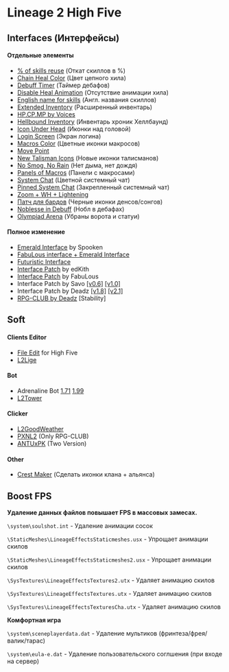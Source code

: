 

# Lineage 2 High Five



## Interfaces (Интерфейсы)

#### Отдельные элементы

- [% of skills reuse](https://yadi.sk/d/PRTNIBkVwm9syA) (Откат скиллов в %)
- [Chain Heal Color](https://yadi.sk/d/6Qnk9QjAm7mqnw) (Цвет цепного хила)
- [Debuff Timer](https://yadi.sk/d/SFJFGotbbBJKHg) (Таймер дебафов)
- [Disable Heal Animation](https://yadi.sk/d/6epI3Bv4kyCV2Q) (Отсутствие анимации хила)
- [English name for skills](https://yadi.sk/d/ctJcb8uPkpO7MQ) (Англ. названия скиллов)
- [Extended Inventory](https://yadi.sk/d/BSRPLFewZ6wE5w) (Расширенный инвентарь)
- [HP.CP.MP by Voices](https://yadi.sk/d/A7tZyxdDuXnCxg)
- [Hellbound Inventory](https://yadi.sk/d/tr0ulaIaQIZwHA) (Инвентарь хроник Хеллбаунд)
- [Icon Under Head](https://yadi.sk/d/u6Rb-MyjdiaaZw) (Иконки над головой)
- [Login Screen](https://yadi.sk/d/3iJ9hFps-D3ZnA) (Экран логина)
- [Macros Color](https://yadi.sk/d/yy1GdfXjqe4r0g) (Цветные иконки макросов)
- [Move Point](https://yadi.sk/d/CWuRfmB0dmlDsg)
- [New Talisman Icons](https://yadi.sk/d/xO0JksHcRS2y8Q) (Новые иконки талисманов)
- [No Smog, No Rain](https://yadi.sk/d/rn9cjMUoIUPI1Q) (Нет дыма, нет дождя) 
- [Panels of Macros](https://yadi.sk/d/O_KubF9OP82hQA) (Панели с макросами)
- [System Chat](https://yadi.sk/d/q_sEh1xebrmv5g) (Цветной системный чат)
- [Pinned System Chat](https://yadi.sk/d/Mcfb3xpoWoryyg) (Закрепленный системный чат)
- [Zoom + WH + Lightening](https://yadi.sk/d/rrdRBvbSS1yAEg)
- [Патч для бардов](https://yadi.sk/d/xFmHi-D2BDSGlQ) (Черные иконки денсов/сонгов)
- [Noblesse in Debuff](https://yadi.sk/d/Y2vXwhwHWnDjsw) (Нобл в дебафах)
- [Olympiad Arena](https://yadi.sk/d/GvUdRFcHdr957g) (Убраны ворота и статуи)

#### Полное изменение

- [Emerald Interface](https://yadi.sk/d/1sIn8aIqppsRgQ) by Spooken
- [FabuLous interface + Emerald Interface](https://yadi.sk/d/8f3VDrR88rFe8A)
- [Futuristic Interface](https://yadi.sk/d/1HVFdjRSJX3v0w)
- [Interface Patch](https://yadi.sk/d/2-LK9VP9KhOdBw) by edKith
- [Interface Patch](https://yadi.sk/d/UgIF33yHAVbNTA) by FabuLous
- Interface Patch by Savo [[v0.6]](https://yadi.sk/d/GUvyXRe3EWkyAA) [[v1.0]](https://yadi.sk/d/610SPPlPu24BiA)
- Interface Patch by Deadz [[v1.8]](https://yadi.sk/d/iqO-N-JRyMSLyA) [[v2.1]](https://yadi.sk/d/bC_qczL2O1D56Q)
- [RPG-CLUB by Deadz](https://yadi.sk/d/qtF-v2bs_iGwnA) [Stability]

## Soft

#### Clients Editor

- [File Edit](https://yadi.sk/d/UH1xUrPZvBtrHA) for High Five
- [L2Lige](https://yadi.sk/d/EEiXMu_rkOcDvg)

#### Bot

- Adrenaline Bot [1.71](https://yadi.sk/d/hwFjh4puRLfHiQ) [1.99](https://yadi.sk/d/aRGQaKPTO86I0Q)
- [L2Tower](https://yadi.sk/d/juDrYMnCLAF35A)

#### Clicker

- [L2GoodWeather](https://yadi.sk/d/_qpPxFvUT76dEg)
- [PXNL2](https://yadi.sk/d/nHYC3uCkm8CfBA) (Only RPG-CLUB)
- [ANTUxPK](https://yadi.sk/d/BlchvoSLgzHbsQ) (Two Version)

#### Other

- [Crest Maker](https://yadi.sk/d/uaz6gwS9HWVVBg) (Сделать иконки клана + альянса)

## Boost FPS

**Удаление данных файлов повышает FPS в массовых замесах.**

`\system\soulshot.int` - Удаление анимации сосок

`\StaticMeshes\LineageEffectsStaticmeshes.usx` - Упрощает анимации скилов 

`\StaticMeshes\LineageEffectsStaticmeshes2.usx` - Упрощает анимации скилов 

`\SysTextures\LineageEffectsTextures2.utx` - Удаляет анимацию скилов 

`\SysTextures\LineageEffectsTextures.utx` - Удаляет анимацию скилов 

`\SysTextures\LineageEffectsTexturesСha.utx` - Удаляет анимацию скилов 

**Комфортная игра**

`\system\sceneplayerdata.dat` - Удаление мультиков (фринтеза/фрея/валик/тарас)

`\system\eula-e.dat` - Удаление пользовательского соглшения (при входе на сервер) 

